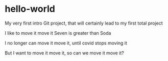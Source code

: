 # hello-world
My very first intro Git project,
that will certainly lead to my first total project


I like to move it move it
Seven is greater than Soda

I no longer can move it move it,
until covid stops moving it

But I want to move it move it,
so can we move it move it?
